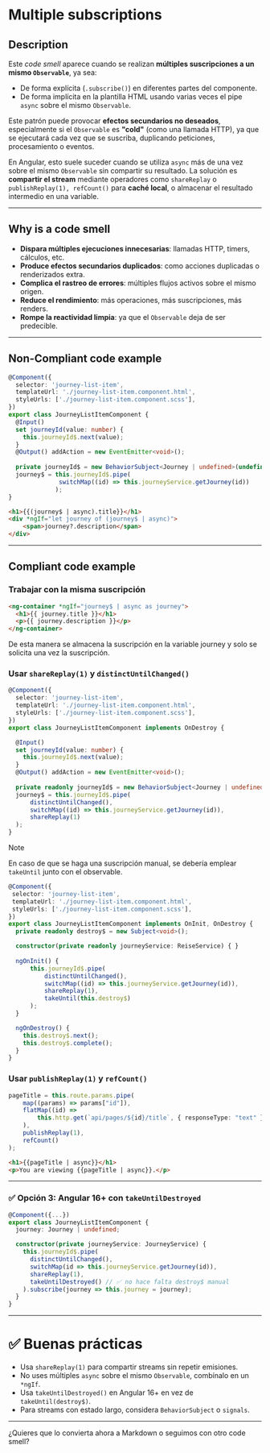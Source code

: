 # Multiple subscriptions

## Description

Este *code smell* aparece cuando se realizan **múltiples suscripciones a un mismo `Observable`**, ya sea:

- De forma explícita (`.subscribe()`) en diferentes partes del componente.
- De forma implícita en la plantilla HTML usando varias veces el pipe `async` sobre el mismo `Observable`.

Este patrón puede provocar **efectos secundarios no deseados**, especialmente si el `Observable` es **"cold"** (como una llamada HTTP), ya que se ejecutará cada vez que se suscriba, duplicando peticiones, procesamiento o eventos.

En Angular, esto suele suceder cuando se utiliza `async` más de una vez sobre el mismo `Observable` sin compartir su resultado. La solución es **compartir el stream** mediante operadores como `shareReplay` o `publishReplay(1), refCount()` para **caché local**, o almacenar el resultado intermedio en una variable.

---

## Why is a code smell

- **Dispara múltiples ejecuciones innecesarias**: llamadas HTTP, timers, cálculos, etc.
- **Produce efectos secundarios duplicados**: como acciones duplicadas o renderizados extra.
- **Complica el rastreo de errores**: múltiples flujos activos sobre el mismo origen.
- **Reduce el rendimiento**: más operaciones, más suscripciones, más renders.
- **Rompe la reactividad limpia**: ya que el `Observable` deja de ser predecible.

---

## Non-Compliant code example

```ts
@Component({
  selector: 'journey-list-item',
  templateUrl: './journey-list-item.component.html',
  styleUrls: ['./journey-list-item.component.scss'],
})
export class JourneyListItemComponent {
  @Input() 
  set journeyId(value: number) {
    this.journeyId$.next(value);
  }
  @Output() addAction = new EventEmitter<void>();
  
  private journeyId$ = new BehaviorSubject<Journey | undefined>(undefined);
  journey$ = this.journeyId$.pipe(
              switchMap((id) => this.journeyService.getJourney(id))
             );
}
```

```html
<h1>{{(journey$ | async).title}}</h1>
<div *ngIf="let journey of (journey$ | async)">
    <span>journey?.description</span>
</div>
```

---

## Compliant code example
### Trabajar con la misma suscripción

```html
<ng-container *ngIf="journey$ | async as journey">
  <h1>{{ journey.title }}</h1>
  <p>{{ journey.description }}</p>
</ng-container>
```
De esta manera se almacena la suscripción en la variable journey y solo se solicita una vez la suscripción.

### Usar `shareReplay(1)` y `distinctUntilChanged()`

```ts
@Component({
  selector: 'journey-list-item',
  templateUrl: './journey-list-item.component.html',
  styleUrls: ['./journey-list-item.component.scss'],
})
export class JourneyListItemComponent implements OnDestroy {

  @Input()
  set journeyId(value: number) {
    this.journeyId$.next(value);
  }
  @Output() addAction = new EventEmitter<void>();
  
  private readonly journeyId$ = new BehaviorSubject<Journey | undefined>(undefined);
  journey$ = this.journeyId$.pipe(
      distinctUntilChanged(),
      switchMap((id) => this.journeyService.getJourney(id)),
      shareReplay(1)
  );
}
```

>[!note]
> En caso de que se haga una suscripción manual, se debería emplear `takeUntil` junto con el observable.
> 
> ```ts
>@Component({
>  selector: 'journey-list-item',
>  templateUrl: './journey-list-item.component.html',
>  styleUrls: ['./journey-list-item.component.scss'],
>})
>export class JourneyListItemComponent implements OnInit, OnDestroy {
>   private readonly destroy$ = new Subject<void>();
>
>   constructor(private readonly journeyService: ReiseService) { }
>   
>   ngOnInit() { 
>       this.journeyId$.pipe(
>           distinctUntilChanged(),
>           switchMap((id) => this.journeyService.getJourney(id)),
>           shareReplay(1),
>           takeUntil(this.destroy$)
>       );
>   }
>
>   ngOnDestroy() {
>     this.destroy$.next();
>     this.destroy$.complete();
>   }
>}

### Usar `publishReplay(1)` y `refCount()`

```ts
pageTitle = this.route.params.pipe(
    map((params) => params["id"]),
    flatMap((id) =>
        this.http.get(`api/pages/${id}/title`, { responseType: "text" })
    ),
    publishReplay(1),
    refCount()
);
```

```html
<h1>{{pageTitle | async}}</h1>
<p>You are viewing {{pageTitle | async}}.</p>
```

---

### ✅ Opción 3: Angular 16+ con `takeUntilDestroyed`

```ts
@Component({...})
export class JourneyListItemComponent {
  journey: Journey | undefined;

  constructor(private journeyService: JourneyService) {
    this.journeyId$.pipe(
      distinctUntilChanged(),
      switchMap(id => this.journeyService.getJourney(id)),
      shareReplay(1),
      takeUntilDestroyed() // ✅ no hace falta destroy$ manual
    ).subscribe(journey => this.journey = journey);
  }
}
```

---

# ✅ Buenas prácticas

* Usa `shareReplay(1)` para compartir streams sin repetir emisiones.
* No uses múltiples `async` sobre el mismo `Observable`, combínalo en un `*ngIf`.
* Usa `takeUntilDestroyed()` en Angular 16+ en vez de `takeUntil(destroy$)`.
* Para streams con estado largo, considera `BehaviorSubject` o `signals`.

---

¿Quieres que lo convierta ahora a Markdown o seguimos con otro code smell?
